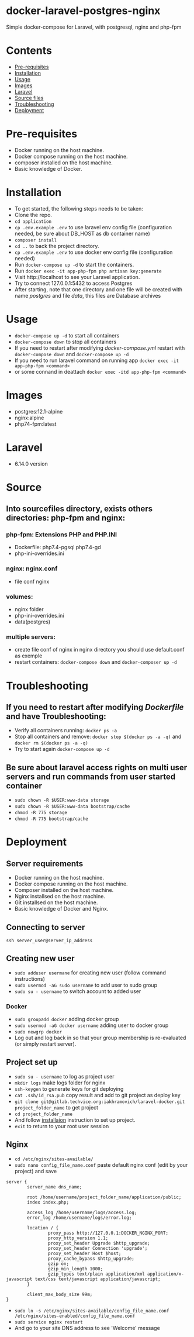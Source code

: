 # docker-laravel-postgres-nginx
Simple docker-compose for Laravel, with postgresql, nginx and php-fpm

# Contents
+ [Pre-requisites](#pre-requisites)
+ [Installation](#installation)
+ [Usage](#usage)
+ [Images](#images)
+ [Laravel](#laravel)
+ [Source files](#source)
+ [Troubleshooting](#troubleshooting)
+ [Deployment](#deployment)


# Pre-requisites
* Docker running on the host machine.
* Docker compose running on the host machine.
* composer installed on the host machine.
* Basic knowledge of Docker.
 

# Installation
+ To get started, the following steps needs to be taken:
+ Clone the repo.
+ `cd application`
+ `cp .env.example .env` to use laravel env config file (configuration needed, be sure about DB_HOST as db container name)
+ `composer install`
+ `cd ..` to back the project directory.
+ `cp .env.example .env` to use docker env config file (configuration needed)
+ Run `docker-compose up -d` to start the containers.
+ Run `docker exec -it app-php-fpm php artisan key:generate`
+ Visit http://localhost to see your Laravel application.
+ Try to connect 127.0.0.1:5432 to access Postgres
+ After starting, note that one directory and one file will be created with name *postgres* and file *data*, this files are Database archives

# Usage
+ `docker-compose up -d` to start all containers
+ `docker-compose down` to stop all containers
+ If you need to restart after modifying *docker-compose.yml* restart with `docker-compose down` and `docker-compose up -d`
+ If you need to run laravel command on running app `docker exec -it app-php-fpm <command>`
+ or some connand in deattach `docker exec -itd app-php-fpm <command>`

# Images
+ postgres:12.1-alpine
+ nginx:alpine
+ php74-fpm:latest

# Laravel
+ 6.14.0 version

# Source

## Into **sourcefiles** directory, exists others directories: **php-fpm** and **nginx**:

### php-fpm: Extensions PHP and PHP.INI
+ Dockerfile: php7.4-pgsql php7.4-gd
+ php-ini-overrides.ini

### nginx: nginx.conf
+ file conf nginx

### volumes:
- nginx folder
- php-ini-overrides.ini
- data(postgres)

### multiple servers:
- create file conf of nginx in nginx directory you should use default.conf as exemple 
- restart containers: `docker-compose down` and `docker-composer up -d`


# Troubleshooting

## If you need to restart after modifying *Dockerfile* and have Troubleshooting:
+ Verify all containers running: `docker ps -a`
+ Stop all containers and remove: `docker stop $(docker ps -a -q)` and `docker rm $(docker ps -a -q)`
+ Try to start again `docker-compose up -d`

## Be sure about laravel access rights on multi user servers and run commands from user started container
+ `sudo chown -R $USER:www-data storage`
+ `sudo chown -R $USER:www-data bootstrap/cache`
+ `chmod -R 775 storage`
+ `chmod -R 775 bootstrap/cache`


# Deployment

## Server requirements
* Docker running on the host machine.
* Docker compose running on the host machine.
* Composer installed on the host machine.
* Nginx installsed on the host machine.
* Git installsed on the host machine.
* Basic knowledge of Docker and Nginx.

## Connecting to server
`ssh server_user@server_ip_address`

## Creating new user
+ `sudo adduser usermane` for creating new user (follow command instructions)
+ `sudo usermod -aG sudo username` to add user to sudo group
+ `sudo su - username` to switch account to added user

### Docker
+ `sudo groupadd docker` adding docker group
+ `sudo usermod -aG docker username` adding user to docker group
+ `sudo newgrp docker`
+ Log out and log back in so that your group membership is re-evaluated (or simply restart server).

## Project set up
+ `sudo su - username` to log as project user
+ `mkdir logs` make logs folder for nginx
+ `ssh-keygen` to generate keys for git deploying
+ `cat .ssh/id_rsa.pub` copy result and add to git project as deploy key
+ `git clone git@gitlab.techvice.org:iakhramovich/laravel-docker.git project_folder_name` to get project
+ `cd project_folder_name`
+ And follow [installaion](#installation) instruction to set up project.
+ `exit` to return to your root user session

## Nginx
+ `cd /etc/nginx/sites-available/`
+ `sudo nano config_file_name.conf` paste default nginx conf (edit by your project) and save
```
server {
        server_name dns_name;

        root /home/username/project_folder_name/application/public;
        index index.php;

        access_log /home/username/logs/access.log;
        error_log /home/username/logs/error.log;

        location / {
                proxy_pass http://127.0.0.1:DOCKER_NGINX_PORT;
                proxy_http_version 1.1;
                proxy_set_header Upgrade $http_upgrade;
                proxy_set_header Connection 'upgrade';
                proxy_set_header Host $host;
                proxy_cache_bypass $http_upgrade;
                gzip on;
                gzip_min_length 1000;
                gzip_types text/plain application/xml application/x-javascript text/css text/javascript application/javascript;
        }

        client_max_body_size 99m;
}
```
+ `sudo ln -s /etc/nginx/sites-available/config_file_name.conf /etc/nginx/sites-enabled/config_file_name.conf`
+ `sudo service nginx restart`
+ And go to your site DNS address to see 'Welcome' message
